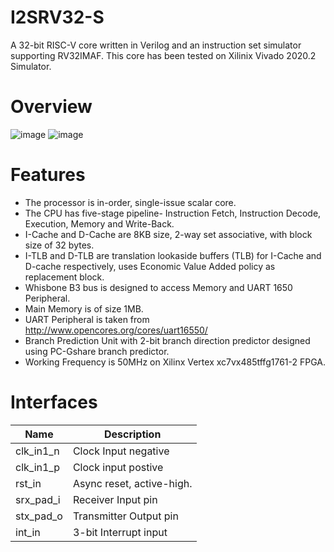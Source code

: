 # I2SRV32-S
A 32-bit RISC-V core written in Verilog and an instruction set simulator supporting RV32IMAF.
This core has been tested on Xilinix Vivado 2020.2 Simulator. 

# Overview
![image](https://user-images.githubusercontent.com/91065965/175799840-90867b37-4cf9-4ef8-818f-32a16cd67706.png)
![image](https://user-images.githubusercontent.com/91065965/175800131-8143ba11-c9d9-4a9f-aef3-e0fac8afaebd.png)

# Features
* The processor is in-order, single-issue scalar core.
* The CPU has five-stage pipeline- Instruction Fetch, Instruction Decode, Execution, Memory and Write-Back.
* I-Cache and D-Cache are 8KB size, 2-way set associative, with block size of 32 bytes.
* I-TLB and D-TLB are translation lookaside buffers (TLB) for I-Cache and D-cache respectively, uses Economic Value Added policy as replacement block.
* Whisbone B3 bus is designed to access Memory and UART 1650 Peripheral. 
* Main Memory is of size 1MB.
* UART Peripheral is taken from http://www.opencores.org/cores/uart16550/
* Branch Prediction Unit with 2-bit branch direction predictor designed using PC-Gshare branch predictor.
* Working Frequency is 50MHz on Xilinx Vertex xc7vx485tffg1761-2 FPGA. 
# Interfaces
| Name  | Description |
| ------------- | ------------- |
| clk_in1_n  | Clock Input negative  |
| clk_in1_p | Clock input postive |
| rst_in  | Async reset, active-high.  |
| srx_pad_i |  Receiver Input pin |
| stx_pad_o  |  Transmitter Output pin |
| int_in |  3-bit Interrupt input |
